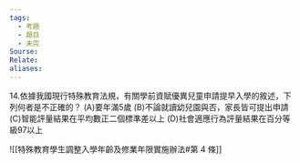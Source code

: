 ```yaml
---
tags:
  - 考題
  - 題目
  - 未完
Sourse:
Relate: 
aliases:
---
```

14.依據我國現行特殊教育法規，有關學前資賦優異兒童申請提早入學的敘述，下列何者是不正確的？ 
(A)要年滿5歲 
(B)不論就讀幼兒園與否，家長皆可提出申請 
(C)智能評量結果在平均數正二個標準差以上 
(D)社會適應行為評量結果在百分等級97以上 

![[特殊教育學生調整入學年齡及修業年限實施辦法#第 4 條]]